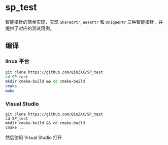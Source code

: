 # sp_test

智能指针的简单实现，实现 `SharedPtr`, `WeakPtr` 和 `UniquePtr` 三种智能指针，并提供了对应的测试用例。

## 编译

### linux 平台

```bash
git clone https://github.com/QinZXX/SP_test
cd SP_test
mkdir cmake-build && cd cmake-build
cmake ..
make
```

### Visual Studio

```text
git clone https://github.com/QinZXX/SP_test
cd SP_test
mkdir cmake-build && cd cmake-build
cmake ..
```

然后使用 Visual Studio 打开
